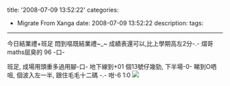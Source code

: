title: '2008-07-09 13:52:22'
categories:
  - Migrate From Xanga
date: 2008-07-09 13:52:22
description:
tags:
---

今日結業禮+班足
悶到嘔既結業禮~_~
成績表還可以,比上學期高左2分-.-
熠哥maths屈臭的 96 -口-

班足,
成場用頭重多過用腳-口-
地下線到+01
個13號仔幾勁,
下半場-0- 睇到O哂咀,
個波入左一半,
跟住毛毛十二碼 -.-
咁-6 1:0 ![](http://s.xanga.com/images/laughing.gif)